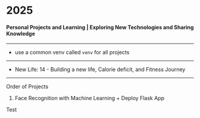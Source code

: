 # 2025
#### Personal Projects and Learning | Exploring New Technologies and Sharing Knowledge

---

- use a common venv called `venv` for all projects

--- 

- New Life: 14 -  Building a new life, Calorie deficit, and Fitness Journey

---
Order of Projects

1. Face Recognition with Machine Learning + Deploy Flask App


Test

